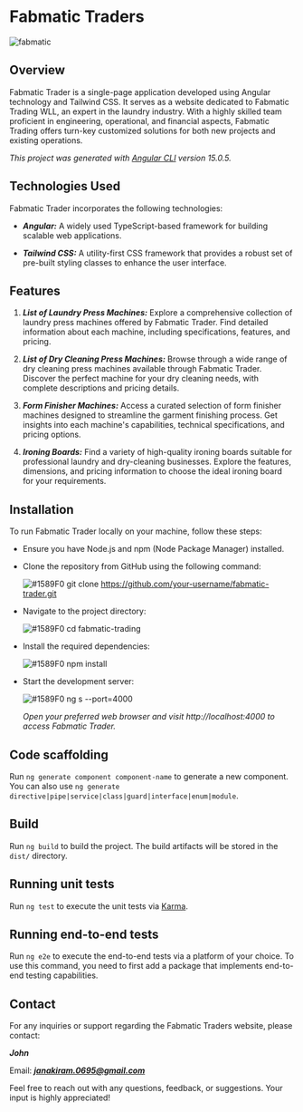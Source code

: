 # Fabmatic Traders

![fabmatic](https://github.com/john-aja/Fabmatic-Traders/assets/95049418/20fa30db-dc57-4e4e-bc01-6c433fa6a7aa)


## Overview

Fabmatic Trader is a single-page application developed using Angular technology and Tailwind CSS. It serves as a website dedicated to Fabmatic Trading WLL, an expert in the laundry industry. With a highly skilled team proficient in engineering, operational, and financial aspects, Fabmatic Trading offers turn-key customized solutions for both new projects and existing operations.

*This project was generated with [Angular CLI](https://github.com/angular/angular-cli) version 15.0.5.*

## Technologies Used

Fabmatic Trader incorporates the following technologies:

- ***Angular:*** A widely used TypeScript-based framework for building scalable web applications.

- ***Tailwind CSS:*** A utility-first CSS framework that provides a robust set of pre-built styling classes to enhance the user interface.


## Features
 
1. ***List of Laundry Press Machines:*** Explore a comprehensive collection of laundry press machines offered by Fabmatic Trader. Find detailed information about each machine, including specifications, features, and pricing.

2. ***List of Dry Cleaning Press Machines:*** Browse through a wide range of dry cleaning press machines available through Fabmatic Trader. Discover the perfect machine for your dry cleaning needs, with complete descriptions and pricing details.

3. ***Form Finisher Machines:*** Access a curated selection of form finisher machines designed to streamline the garment finishing process. Get insights into each machine's capabilities, technical specifications, and pricing options.

4. ***Ironing Boards:*** Find a variety of high-quality ironing boards suitable for professional laundry and dry-cleaning businesses. Explore the features, dimensions, and pricing information to choose the ideal ironing board for your requirements.

## Installation

To run Fabmatic Trader locally on your machine, follow these steps:

- Ensure you have Node.js and npm (Node Package Manager) installed.

- Clone the repository from GitHub using the following command:

    ![#1589F0](https://www.iconsdb.com/icons/download/color/1589F0/circle-16.png) git clone https://github.com/your-username/fabmatic-trader.git

- Navigate to the project directory:

  ![#1589F0](https://www.iconsdb.com/icons/download/color/1589F0/circle-16.png) cd fabmatic-trading

- Install the required dependencies:

  ![#1589F0](https://www.iconsdb.com/icons/download/color/1589F0/circle-16.png) npm install

- Start the development server:

  ![#1589F0](https://www.iconsdb.com/icons/download/color/1589F0/circle-16.png) ng s --port=4000

  *Open your preferred web browser and visit http://localhost:4000 to access Fabmatic Trader.*

## Code scaffolding

Run `ng generate component component-name` to generate a new component. You can also use `ng generate directive|pipe|service|class|guard|interface|enum|module`.

## Build

Run `ng build` to build the project. The build artifacts will be stored in the `dist/` directory.

## Running unit tests

Run `ng test` to execute the unit tests via [Karma](https://karma-runner.github.io).

## Running end-to-end tests

Run `ng e2e` to execute the end-to-end tests via a platform of your choice. To use this command, you need to first add a package that implements end-to-end testing capabilities.

## Contact

For any inquiries or support regarding the Fabmatic Traders website, please contact:

***John***

Email: ***janakiram.0695@gmail.com***

Feel free to reach out with any questions, feedback, or suggestions. Your input is highly appreciated!
